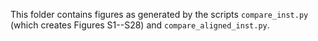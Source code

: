 This folder contains figures as generated by the scripts `compare_inst.py` (which creates Figures S1--S28) and `compare_aligned_inst.py`. 
